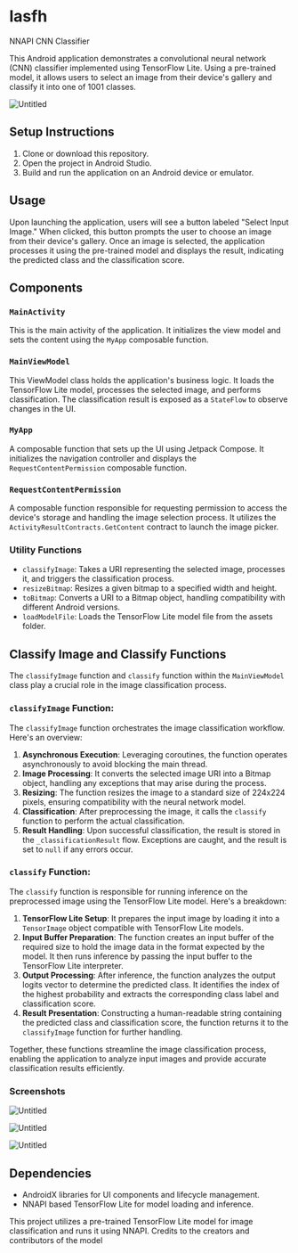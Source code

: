 # lasfh

NNAPI CNN Classifier

This Android application demonstrates a convolutional neural network (CNN) classifier implemented using TensorFlow Lite. Using a pre-trained model, it allows users to select an image from their device's gallery and classify it into one of 1001 classes.

![Untitled](lasfh%207a86e207853a4b61928f2f02d16e094c/Untitled.png)

## Setup Instructions

1. Clone or download this repository.
2. Open the project in Android Studio.
3. Build and run the application on an Android device or emulator.

## Usage

Upon launching the application, users will see a button labeled "Select Input Image." When clicked, this button prompts the user to choose an image from their device's gallery. Once an image is selected, the application processes it using the pre-trained model and displays the result, indicating the predicted class and the classification score.

## Components

### `MainActivity`

This is the main activity of the application. It initializes the view model and sets the content using the `MyApp` composable function.

### `MainViewModel`

This ViewModel class holds the application's business logic. It loads the TensorFlow Lite model, processes the selected image, and performs classification. The classification result is exposed as a `StateFlow` to observe changes in the UI.

### `MyApp`

A composable function that sets up the UI using Jetpack Compose. It initializes the navigation controller and displays the `RequestContentPermission` composable function.

### `RequestContentPermission`

A composable function responsible for requesting permission to access the device's storage and handling the image selection process. It utilizes the `ActivityResultContracts.GetContent` contract to launch the image picker.

### Utility Functions

- `classifyImage`: Takes a URI representing the selected image, processes it, and triggers the classification process.
- `resizeBitmap`: Resizes a given bitmap to a specified width and height.
- `toBitmap`: Converts a URI to a Bitmap object, handling compatibility with different Android versions.
- `loadModelFile`: Loads the TensorFlow Lite model file from the assets folder.

## Classify Image and Classify Functions

The `classifyImage` function and `classify` function within the `MainViewModel` class play a crucial role in the image classification process.

### `classifyImage` Function:

The `classifyImage` function orchestrates the image classification workflow. Here's an overview:

1. **Asynchronous Execution**: Leveraging coroutines, the function operates asynchronously to avoid blocking the main thread.
2. **Image Processing**: It converts the selected image URI into a Bitmap object, handling any exceptions that may arise during the process.
3. **Resizing**: The function resizes the image to a standard size of 224x224 pixels, ensuring compatibility with the neural network model.
4. **Classification**: After preprocessing the image, it calls the `classify` function to perform the actual classification.
5. **Result Handling**: Upon successful classification, the result is stored in the `_classificationResult` flow. Exceptions are caught, and the result is set to `null` if any errors occur.

### `classify` Function:

The `classify` function is responsible for running inference on the preprocessed image using the TensorFlow Lite model. Here's a breakdown:

1. **TensorFlow Lite Setup**: It prepares the input image by loading it into a `TensorImage` object compatible with TensorFlow Lite models.
2. **Input Buffer Preparation**: The function creates an input buffer of the required size to hold the image data in the format expected by the model. It then runs inference by passing the input buffer to the TensorFlow Lite interpreter.
3. **Output Processing**: After inference, the function analyzes the output logits vector to determine the predicted class. It identifies the index of the highest probability and extracts the corresponding class label and classification score.
4. **Result Presentation**: Constructing a human-readable string containing the predicted class and classification score, the function returns it to the `classifyImage` function for further handling.

Together, these functions streamline the image classification process, enabling the application to analyze input images and provide accurate classification results efficiently.

### Screenshots

![Untitled](lasfh%207a86e207853a4b61928f2f02d16e094c/Untitled%201.png)

![Untitled](lasfh%207a86e207853a4b61928f2f02d16e094c/Untitled%202.png)

![Untitled](lasfh%207a86e207853a4b61928f2f02d16e094c/Untitled%203.png)

## Dependencies

- AndroidX libraries for UI components and lifecycle management.
- NNAPI based TensorFlow Lite for model loading and inference.

This project utilizes a pre-trained TensorFlow Lite model for image classification and runs it using NNAPI. Credits to the creators and contributors of the model